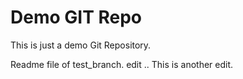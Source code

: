 # Demo GIT Repo

This is just a demo Git Repository.

Readme file of test_branch.
edit ..
This is another edit.
